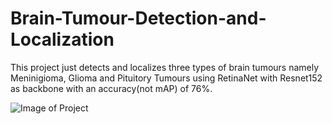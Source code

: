 # Brain-Tumour-Detection-and-Localization
This project just detects and localizes three types of brain tumours namely Meninigioma, Glioma and Pituitory Tumours using RetinaNet with Resnet152 as backbone with an accuracy(not mAP) of 76%.

![Image of Project](https://github.com/karthikayan4u/Brain-Tumour-Detection-and-Localization/predicted_brain_tumour.png)
